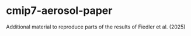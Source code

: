 # cmip7-aerosol-paper
Additional material to reproduce parts of the results of Fiedler et al. (2025) 
